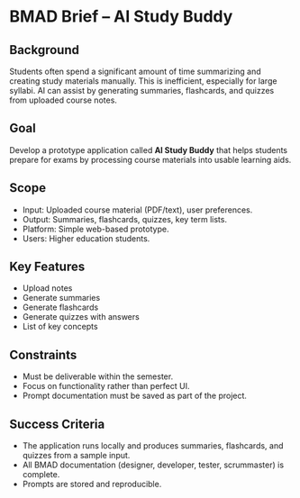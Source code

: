 

# BMAD Brief – AI Study Buddy

## Background
Students often spend a significant amount of time summarizing and creating study materials manually. This is inefficient, especially for large syllabi. AI can assist by generating summaries, flashcards, and quizzes from uploaded course notes.

## Goal
Develop a prototype application called **AI Study Buddy** that helps students prepare for exams by processing course materials into usable learning aids.

## Scope
- Input: Uploaded course material (PDF/text), user preferences.
- Output: Summaries, flashcards, quizzes, key term lists.
- Platform: Simple web-based prototype.
- Users: Higher education students.

## Key Features
- Upload notes
- Generate summaries
- Generate flashcards
- Generate quizzes with answers
- List of key concepts

## Constraints
- Must be deliverable within the semester.
- Focus on functionality rather than perfect UI.
- Prompt documentation must be saved as part of the project.

## Success Criteria
- The application runs locally and produces summaries, flashcards, and quizzes from a sample input.
- All BMAD documentation (designer, developer, tester, scrummaster) is complete.
- Prompts are stored and reproducible.